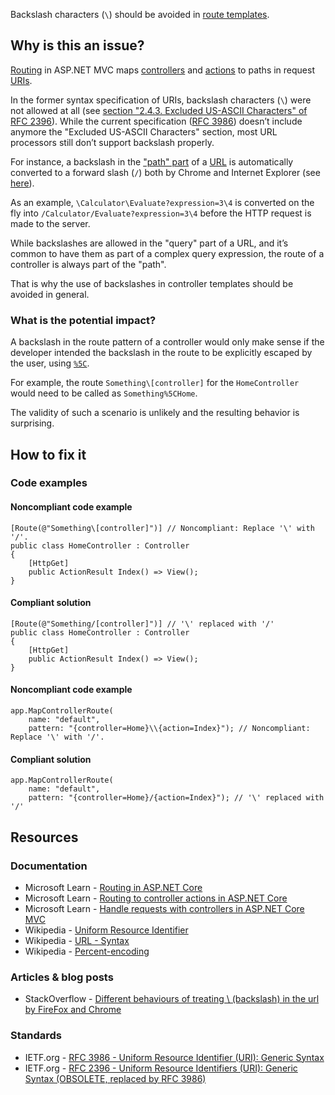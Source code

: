 Backslash characters (`\`) should be avoided in [route templates](https://learn.microsoft.com/en-us/aspnet/core/fundamentals/routing#route-templates).

## Why is this an issue?

[Routing](https://learn.microsoft.com/en-us/aspnet/core/mvc/controllers/routing) in ASP.NET MVC maps [controllers](https://learn.microsoft.com/en-us/aspnet/core/mvc/controllers/actions#what-is-a-controller) and [actions](https://learn.microsoft.com/en-us/aspnet/core/mvc/controllers/actions#defining-actions) to paths in request [URIs](https://en.wikipedia.org/wiki/Uniform_Resource_Identifier).

In the former syntax specification of URIs, backslash characters (`\`) were not allowed at all (see [section "2.4.3. Excluded US-ASCII Characters" of RFC 2396](https://datatracker.ietf.org/doc/html/rfc2396/#section-2.4.3)). While the current
specification ([RFC 3986](https://datatracker.ietf.org/doc/html/rfc3986)) doesn’t include anymore the "Excluded US-ASCII Characters"
section, most URL processors still don’t support backslash properly.

For instance, a backslash in the ["path" part](https://datatracker.ietf.org/doc/html/rfc3986#section-3.3) of a [URL](https://en.wikipedia.org/wiki/URL#Syntax) is automatically converted to a forward slash (`/`) both by Chrome and Internet
Explorer (see [here](https://stackoverflow.com/q/10438008)).

As an example, `\Calculator\Evaluate?expression=3\4` is converted on the fly into `/Calculator/Evaluate?expression=3\4`
before the HTTP request is made to the server.

While backslashes are allowed in the "query" part of a URL, and it’s common to have them as part of a complex query expression, the route of a
controller is always part of the "path".

That is why the use of backslashes in controller templates should be avoided in general.

### What is the potential impact?

A backslash in the route pattern of a controller would only make sense if the developer intended the backslash in the route to be explicitly
escaped by the user, using [`%5C`](https://en.wikipedia.org/wiki/Percent-encoding#Character_data).

For example, the route `Something\[controller]` for the `HomeController` would need to be called as
`Something%5CHome`.

The validity of such a scenario is unlikely and the resulting behavior is surprising.

## How to fix it

### Code examples

#### Noncompliant code example

    [Route(@"Something\[controller]")] // Noncompliant: Replace '\' with '/'.
    public class HomeController : Controller
    {
        [HttpGet]
        public ActionResult Index() => View();
    }

#### Compliant solution

    [Route(@"Something/[controller]")] // '\' replaced with '/'
    public class HomeController : Controller
    {
        [HttpGet]
        public ActionResult Index() => View();
    }

#### Noncompliant code example

    app.MapControllerRoute(
        name: "default",
        pattern: "{controller=Home}\\{action=Index}"); // Noncompliant: Replace '\' with '/'.

#### Compliant solution

    app.MapControllerRoute(
        name: "default",
        pattern: "{controller=Home}/{action=Index}"); // '\' replaced with '/'

## Resources

### Documentation

-   Microsoft Learn - [Routing in ASP.NET Core](https://learn.microsoft.com/en-us/aspnet/core/fundamentals/routing)
-   Microsoft Learn - [Routing to controller actions in ASP.NET
  Core](https://learn.microsoft.com/en-us/aspnet/core/mvc/controllers/routing)
-   Microsoft Learn - [Handle requests with controllers in ASP.NET
  Core MVC](https://learn.microsoft.com/en-us/aspnet/core/mvc/controllers/actions)
-   Wikipedia - [Uniform Resource Identifier](https://en.wikipedia.org/wiki/Uniform_Resource_Identifier)
-   Wikipedia - [URL - Syntax](https://en.wikipedia.org/wiki/URL#Syntax)
-   Wikipedia - [Percent-encoding](https://en.wikipedia.org/wiki/Percent-encoding)

### Articles & blog posts

-   StackOverflow - [Different behaviours of treating \ (backslash) in the url by FireFox and
  Chrome](https://stackoverflow.com/questions/10438008)

### Standards

-   IETF.org - [RFC 3986 - Uniform Resource Identifier (URI): Generic Syntax](https://datatracker.ietf.org/doc/html/rfc3986)
-   IETF.org - [RFC 2396 - Uniform Resource Identifiers (URI): Generic Syntax (OBSOLETE,
  replaced by RFC 3986)](https://datatracker.ietf.org/doc/html/rfc2396)